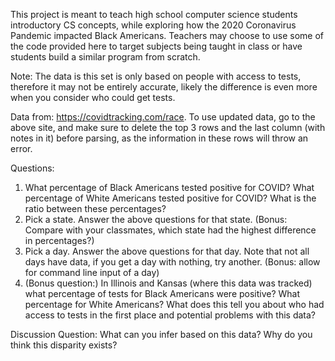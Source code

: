 This project is meant to teach high school computer science students introductory CS concepts, while exploring how the 2020 Coronavirus Pandemic impacted Black Americans. Teachers may choose to use some of the code provided here to target subjects being taught in class or have students build a similar program from scratch.

Note: The data is this set is only based on people with access to tests, therefore it may not be entirely accurate, likely the difference is even more when you consider who could get tests.


Data from:  https://covidtracking.com/race.
To use updated data, go to the above site, and make sure to delete the top 3 rows and the last column (with notes in it) before parsing, as the information in these rows will throw an error. 

Questions:
1. What percentage of Black Americans tested positive for COVID? What percentage of White Americans tested positive for COVID? What is the ratio between these percentages?
2. Pick a state. Answer the above questions for that state. (Bonus: Compare with your classmates, which state had the highest difference in percentages?)
3. Pick a day. Answer the above questions for that day. Note that not all days have data, if you get a day with nothing, try another. (Bonus: allow for command line input of a day)
4. (Bonus question:) In Illinois and Kansas (where this data was tracked) what percentage of tests for Black Americans were positive? What percentage for White Americans? What does this tell you about who had access to tests in the first place and potential problems with this data?

Discussion Question: What can you infer based on this data? Why do you think this disparity exists?
